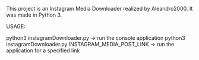 This project is an Instagram Media Downloader realized by Aleandro2000. It was made in Python 3.

USAGE:

python3 instagramDownloader.py -> run the console application
python3 instagramDownloader.py INSTAGRAM_MEDIA_POST_LINK -> run the application for a specified link